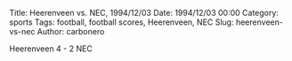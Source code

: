 Title: Heerenveen vs. NEC, 1994/12/03
Date: 1994/12/03 00:00
Category: sports
Tags: football, football scores, Heerenveen, NEC
Slug: heerenveen-vs-nec
Author: carbonero


Heerenveen 4 - 2 NEC
